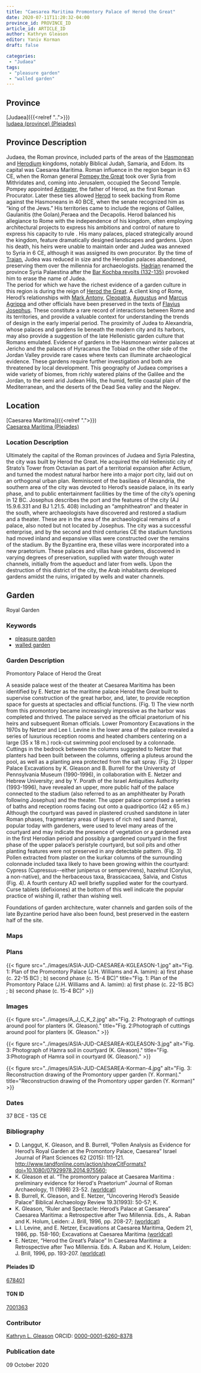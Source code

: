 ```yaml
---
title: "Caesarea Maritima Promontory Palace of Herod the Great"
date: 2020-07-11T11:20:32-04:00
province_id: PROVINCE_ID
article_id: ARTICLE_ID
author: Kathryn Gleason
editor: Yaniv Korman
draft: false

categories:
 - "Judaea"
tags:
 - "pleasure garden"
 - "walled garden"
---
```


## Province

[Judaea]({{<relref "..">}}) \
[Iudaea (province) (Pleiades)](https://pleiades.stoa.org/places/981527)

## Province Description
Judaea, the Roman province, included parts of the areas of the [Hasmonean](https://en.wikipedia.org/wiki/Hasmonean_dynasty) and [Herodium](https://en.wikipedia.org/wiki/Herodian_dynasty) kingdoms, notably Biblical Judah, Samaria, and Edom. Its capital was Caesarea Maritima. Roman influence in the region began in 63 CE, when the Roman general [Pompey the Great](https://en.wikipedia.org/wiki/Pompey) took over Syria from Mithridates and, coming into Jerusalem, occupied the Second Temple.  Pompey appointed [Antipater](https://en.wikipedia.org/wiki/Antipater_the_Idumaean), the father of Herod, as the first Roman Procurator. Later these ties allowed [Herod](https://en.wikipedia.org/wiki/Herod_the_Great) to seek backing from Rome against the Hasmoneans in 40 BCE, when the senate recognized him as “king of the Jews.”  His territories came to include the regions of Galilee, Gaulanitis (the Golan),Peraea and the Decapolis. Herod balanced his allegiance to Rome with the independence of his kingdom, often employing architectural projects to express his ambitions and control of nature to express his capacity to rule . His many palaces, placed strategically around the kingdom, feature dramatically designed landscapes and gardens.  Upon his death, his heirs were unable to maintain order and Judea was annexed to Syria in 6 CE, although it was assigned its own procurator.   By the time of [Trajan](https://en.wikipedia.org/wiki/Trajan), Judea was reduced in size and the Herodian palaces abandoned, preserving them over the millennia for archaeologists. [Hadrian](https://en.wikipedia.org/wiki/Hadrian) renamed the province Syria Palaestina after the [Bar Kochba revolts (132-135)](https://en.wikipedia.org/wiki/Bar_Kokhba_revolt) provoked him to erase the name of Judea.  
The period for which we have the richest evidence of a garden culture in this region is during the reign of [Herod the Great](https://en.wikipedia.org/wiki/Herod_the_Great).  A client king of Rome, Herod’s relationships with [Mark Antony](https://en.wikipedia.org/wiki/Mark_Antony), [Cleopatra](https://en.wikipedia.org/wiki/Cleopatra), [Augustus](https://en.wikipedia.org/wiki/Augustus) and [Marcus Agrippa](https://en.wikipedia.org/wiki/Marcus_Vipsanius_Agrippa) and other officials have been preserved in the texts of [Flavius Josephus](https://en.wikipedia.org/wiki/Josephus).  These constitute a rare record of interactions between Rome and its territories, and provide a valuable context for understanding the trends of design in the early imperial period.  The proximity of Judea to Alexandria, whose palaces and gardens lie beneath the modern city and its harbors, may also provide a suggestion of the late Hellenistic garden culture that Romans emulated.  Evidence of gardens in the Hasmonean winter palaces at Jericho and the palaces of Hyracanus the Tobiad on the other side of the Jordan Valley provide rare cases where texts can illuminate archaeological evidence.   These gardens require further investigation and both are threatened by local development.
This geography of Judaea comprises a wide variety of biomes, from richly watered plains of the Galilee and the Jordan, to the semi arid Judean Hills, the humid, fertile coastal plain of the Mediterranean, and the deserts of the Dead Sea valley and the Negev.



## Location

[Caesarea Maritima]({{<relref ".">}}) \
[Caesarea Maritima (Pleiades)](https://pleiades.stoa.org/places/678401/?searchterm=Caesarea%20Maritima*)

### Location Description

Ultimately the capital of the Roman provinces of Judaea and Syria Palestina, the city was built by Herod the Great. He acquired the old Hellenistic city of Strato’s Tower from Octavian as part of a territorial expansion after Actium, and turned the modest natural harbor here into a major port city, laid out on an orthogonal urban plan. Reminiscent of the basilaea of Alexandria, the southern area of the city was devoted to Herod’s seaside palace, in its early phase, and to public entertainment facilities by the time of the city’s opening in 12 BC.  Josephus describes the port and the features of the city  (AJ 15.9.6.331 and BJ 1.21.5. 408)  including an “amphitheatron” and theater in the south, where archaeologists have discovered and restored a stadium and a theater.  These are in the area of the archaeological remains of a palace, also noted but not located by Josephus.  The city was a successful enterprise, and by the second and third centuries CE the stadium functions had moved inland and expansive villas were constructed over the remains of the stadium.  By the Byzantine era, these villas were incorporated into a new praetorium.  These palaces and villas have gardens, discovered in varying degrees of preservation, supplied with water through water channels, initially from the aqueduct and later from wells.   Upon the destruction of this district of the city, the Arab inhabitants developed gardens amidst the ruins, irrigated by wells and water channels.   

<!-- LEAVE THIS BLANK FOR NOW -->

<!--## Sublocation-->

<!--
[AREA WITHIN LOCATION, LIKE “PALATINE HILL”](GEOREFERENCE LINK)
A sublocation is any area larger than an individual garden, but located within a location. I would always try to include a link to a controlled vocabulary here if possible. This ID may well be different from the Garden ID, e.g., Pompeii versus a Garden in one of the houses which has its own Pleiades ID.
-->

<!--### Sublocation Description-->

<!-- DESCRIPTION -->

## Garden

Royal Garden

### Keywords

- [pleasure garden](http://www.getty.edu/vow/AATFullDisplay?find=garden&logic=AND&note=&english=N&prev_page=4&subjectid=300008115)
- [walled garden](http://www.getty.edu/vow/AATFullDisplay?find=garden&logic=AND&note=&english=N&prev_page=5&subjectid=300008129)

### Garden Description
Promontory Palace of Herod the Great

A seaside palace west of the theater at Caesarea Maritima has been identified by E. Netzer as the maritime palace Herod the Great built to supervise construction of the great harbor, and, later, to provide reception space for guests at spectacles and official functions.  (Fig. 1) The view north from this promontory became increasingly impressive as the harbor was completed and thrived. The palace served as the official praetorium of his heirs and subsequent Roman officials.
Lower Promontory
Excavations in the 1970s by Netzer and Lee I. Levine in the lower area of the palace revealed a series of luxurious reception rooms and heated chambers centering on a large (35   x 18 m.) rock-cut swimming pool enclosed by a colonnade. Cuttings in the bedrock between the columns suggested to Netzer that planters had been built between the columns, offering a pluteus around the pool, as well as a planting area protected from the salt spray.   (Fig. 2)
Upper Palace
Excavations by K. Gleason and B. Burrell for the University of Pennsylvania Museum (1990-1996), in collaboration with E. Netzer and Hebrew University;  and by Y. Porath of the Israel Antiquities Authority (1993-1996), have revealed an upper, more public half of the palace connected to the stadium (also referred to as an amphitheater by Porath following Josephus)  and the theater.  The upper palace comprised a series of baths and reception rooms facing out onto a quadriportico (42 x 65 m.)  Although the courtyard was paved in plastered crushed sandstone in later Roman phases, fragmentary areas of layers of rich red sand (hamra), popular today with gardeners, were used to level many areas of the courtyard and may indicate the presence of vegetation or a gardened area in the first Herodian period and possibly a gardened courtyard in the first phase of the upper palace’s peristyle courtyard, but soil pits and other planting features were not preserved in any detectable pattern.  (Fig. 3) Pollen extracted from plaster on the kurkar columns of the surrounding colonnade included taxa likely to have been growing within the courtyard:  Cypress (Cupressus--either juniperus or sempervirens), hazelnut (Corylus, a non-native), and the herbaceous taxa, Brassicacaea, Salvia, and Cistus (Fig. 4). A fourth century AD well briefly supplied water for the courtyard.  Curse tablets (defixiones) at the bottom of this well indicate the popular practice of wishing ill, rather than wishing well.  

Foundations of garden architecture, water channels and garden soils of the late Byzantine period have also been found, best preserved in the eastern half of the site.

### Maps

<!--
{{< figure src="IMG_URL" alt="ALT_TEXT" title="CAPTION" >}}
-->

### Plans

{{< figure src="../images/ASIA-JUD-CAESAREA-KGLEASON-1.jpg" alt="Fig. 1: Plan of the Promontory Palace (J.H. Williams and A. Iamim): a) first phase (c. 22-15 BC) ; b) second phase (c. 15-4 BC)" title="Fig. 1: Plan of the Promontory Palace (J.H. Williams and A. Iamim): a) first phase (c. 22-15 BC) ; b) second phase (c. 15-4 BC)" >}}

### Images

{{< figure src="../images/A_J_C_K_2.jpg" alt="Fig. 2: Photograph of cuttings around pool for planters (K. Gleason)." title="Fig. 2:Photograph of cuttings around pool for planters (K. Gleason." >}}

{{< figure src="../images/ASIA-JUD-CAESAREA-KGLEASON-3.jpg" alt="Fig. 3: Photograph of Hamra soil in courtyard (K. Gleason)." title="Fig. 3:Photograph of Hamra soil in courtyard (K. Gleason)." >}}

{{< figure src="../images/ASIA-JUD-CAESAREA-Korman-4.jpg" alt="Fig. 3: Reconstruction drawing of the Promontory upper garden (Y. Korman)." title="Reconstruction drawing of the Promontory upper garden (Y. Korman)" >}}

### Dates

37 BCE - 135 CE

### Bibliography

* D. Langgut, K. Gleason, and B. Burrell, “Pollen Analysis as Evidence for Herod’s Royal Garden at the Promontory Palace, Caesarea”  Israel Journal of Plant Sciences  62 (2015): 111-121. http://www.tandfonline.com/action/showCitFormats?doi=10.1080/07929978.2014.975560;
* K. Gleason et al. “The promontory palace at Caesarea Maritima : preliminary evidence for Herod's Praetorium” Journal of Roman Archaeology, 11 (1998) 23-52. [(worldcat)](https://www.worldcat.org/title/the-promontory-palace-at-caesarea-maritima-preliminary-evidence-for-herods-praetorium/oclc/5884367944&referer=brief_results)
* B. Burrell, K. Gleason, and E. Netzer, “Uncovering Herod’s Seaside Palace” Biblical Archaeology Review 19.3(1993): 50-57; K.
* K. Gleason, “Ruler and Spectacle: Herod’s Palace at Caesarea” Caesarea Maritima: a Retrospective after Two Millennia.  Eds., A. Raban and K. Holum,  Leiden: J. Brill, 1996, pp. 208-27; [(worldcat)](https://www.worldcat.org/title/caesarea-maritima-a-retrospective-after-two-millenia/oclc/34557572&referer=brief_results)
* L.I. Levine, and E. Netzer, Excavations at Caesarea Maritima, Qedem 21, 1986, pp. 158-160; Excavations at Caesarea Maritima [(worldcat)](https://www.worldcat.org/title/excavations-at-caesarea-maritima-1975-1976-1979-final-report/oclc/1172114860&referer=brief_results)
* E. Netzer, “Herod the Great’s Palace” In Caesarea Maritima: a Retrospective after Two Millennia. Eds. A. Raban and K. Holum, Leiden: J. Brill, 1996, pp. 193-207. [(worldcat)](https://www.worldcat.org/title/caesarea-maritima-a-retrospective-after-two-millenia/oclc/34557572&referer=brief_results)

<!--#### Periodo ID-->

<!-- [PERIODO_ID](https://pleiades.stoa.org/places/PLEIADES_ID) -->

#### Pleiades ID

[678401](https://pleiades.stoa.org/places/678401/?searchterm=Caesarea%20Maritima*)

#### TGN ID

[7001363](http://www.getty.edu/vow/TGNFullDisplay?find=CAESAREA+MARITIMA&place=&nation=&prev_page=1&english=Y&subjectid=7001363)

### Contributor

[Kathryn L. Gleason](https://landscape.cals.cornell.edu/people/kathryn-l-gleason/)
ORCID: [0000-0001-6260-8378](https://orcid.org/0000-0001-6260-8378)

### Publication date

09 October 2020

<!--### Related articles-->

<!-- Links to other related articles. Leave blank for now -->
